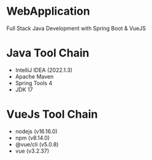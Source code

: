 # WebApplication

Full Stack Java Development with Spring Boot & VueJS

# Java Tool Chain
- IntelliJ IDEA (2022.1.3)
- Apache Maven
- Spring Tools 4
- JDK 17

# VueJs Tool Chain
- nodejs (v16.16.0)
- npm (v8.14.0)
- @vue/cli (v5.0.8)
- vue (v3.2.37)
